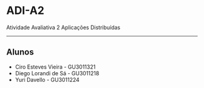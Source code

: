 # ADI-A2
Atividade Avaliativa 2 Aplicações Distribuídas

---

## Alunos
* Ciro Esteves Vieira - GU3011321
* Diego Lorandi de Sá - GU3011218
* Yuri Davello - GU3011224

